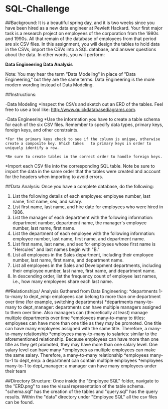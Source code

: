 # SQL-Challenge

##Background:
It is a beautiful spring day, and it is two weeks since you have been hired as a new data engineer at Pewlett Hackard. Your first major task is a research project on employees of the corporation from the 1980s and 1990s. All that remain of the database of employees from that period are six CSV files.
In this assignment, you will design the tables to hold data in the CSVs, import the CSVs into a SQL database, and answer questions about the data. In other words, you will perform:

**Data Engineering**
**Data Analysis**

Note: You may hear the term "Data Modeling" in place of "Data Engineering," but they are the same terms. Data Engineering is the more modern wording instead of Data Modeling.

##Instructions:

-Data Modeling
*Inspect the CSVs and sketch out an ERD of the tables. Feel free to use a tool like: http://www.quickdatabasediagrams.com.

-Data Engineering
*Use the information you have to create a table schema for each of the six CSV files. Remember to specify data types, primary keys, foreign keys, and other constraints.

	*For the primary keys check to see if the column is unique, otherwise create a composite key. Which takes 	to primary keys in order to uniquely identify a row.
	
	*Be sure to create tables in the correct order to handle foreign keys.

*Import each CSV file into the corresponding SQL table. Note be sure to import the data in the same order that the tables were created and account for the headers when importing to avoid errors.

##Data Analysis:
Once you have a complete database, do the following:

1. List the following details of each employee: employee number, last name, first name, sex, and salary.
2. List first name, last name, and hire date for employees who were hired in 1986.
3. List the manager of each department with the following information: department number, department name, the manager's employee number, last name, first name.
4. List the department of each employee with the following information: employee number, last name, first name, and department name.
5. List first name, last name, and sex for employees whose first name is "Hercules" and last names begin with "B."
6. List all employees in the Sales department, including their employee number, last name, first name, and department name.
7. List all employees in the Sales and Development departments, including their employee number, last name, first name, and department name.
8. In descending order, list the frequency count of employee last names, i.e., how many employees share each last name. 

##Relationships/ Analysis Gathered from Data Engineering:
*departments 1-to-many to dept_emp: employees can belong to more than one department over time (for example, switching departments)
*departments many-to-many to dept_manager: departments can have multiple managers assigned to them over time. Also managers can (theoretically at least) manage multiple departments over time
*employees many-to-many to titles: employees can have more than one title as they may be promoted. One title can have many employees assigned with the same title. Therefore, a many-to-many relationship
*employees many-to-many to salaries: similar to the aforementioned relationship. Because employees can have more than one title as they get promoted, they may have more than one salary level. One salary level can have many *employees as multiple employees can make the same salary. Therefore, a many-to-many relationship
*employees many-to-1 to dept_emp: a department can contain multiple employees
*employees many-to-1 to dept_manager: a manager can have many employees under their team

##Directory Structure:
Once inside the "Employee SQL" folder, navigate to the "ERD.png" to see the visual representation of the table schema.  "schema.sql" has the creation of the tables and "query.sql" has the query results.  Within the "data" directory under "Employee SQL" all the csv files can be found.
